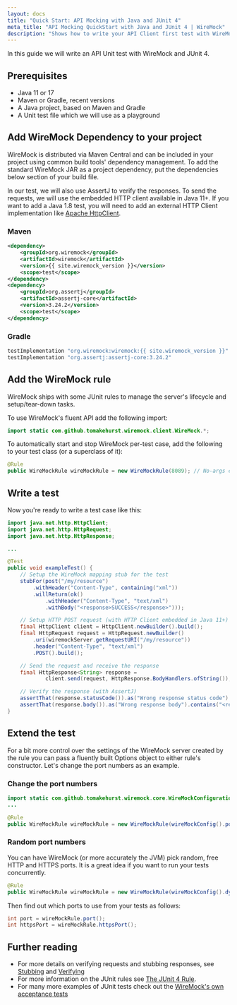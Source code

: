 ```yaml
---
layout: docs
title: "Quick Start: API Mocking with Java and JUnit 4"
meta_title: "API Mocking QuickStart with Java and JUnit 4 | WireMock" 
description: "Shows how to write your API Client first test with WireMock and JUnit"
---
```


In this guide we will write an API Unit test with WireMock and JUnit 4.

## Prerequisites

- Java 11 or 17
- Maven or Gradle, recent versions
- A Java project, based on Maven and Gradle
- A Unit test file which we will use as a playground

<!-- TODO: Would be nice to introduce an archetype or a clone-able demo repo -->

## Add WireMock Dependency to your project

WireMock is distributed via Maven Central and can be included in your project using common build tools' dependency management.
To add the standard WireMock JAR as a project dependency, put the dependencies below section of your build file.

In our test, we will also use AssertJ to verify the responses.
To send the requests, we will use the embedded HTTP client available in Java 11+.
If you want to add a Java 1.8 test, you will need to add an external HTTP Client implementation
like [Apache HttpClient](https://hc.apache.org/httpcomponents-client-5.2.x/#).

### Maven

```xml
<dependency>
    <groupId>org.wiremock</groupId>
    <artifactId>wiremock</artifactId>
    <version>{{ site.wiremock_version }}</version>
    <scope>test</scope>
</dependency>
<dependency>
    <groupId>org.assertj</groupId>
    <artifactId>assertj-core</artifactId>
    <version>3.24.2</version>
    <scope>test</scope>
</dependency>
```

### Gradle

```groovy
testImplementation "org.wiremock:wiremock:{{ site.wiremock_version }}"
testImplementation "org.assertj:assertj-core:3.24.2"
```

## Add the WireMock rule

WireMock ships with some JUnit rules to manage the server's lifecycle
and setup/tear-down tasks.

To use WireMock's fluent API add the following import:

```java
import static com.github.tomakehurst.wiremock.client.WireMock.*;
```

To automatically start and stop WireMock per-test case, add
the following to your test class (or a superclass of it):

```java
@Rule
public WireMockRule wireMockRule = new WireMockRule(8089); // No-args constructor defaults to port 8080
```

## Write a test

Now you're ready to write a test case like this:

```java
import java.net.http.HttpClient;
import java.net.http.HttpRequest;
import java.net.http.HttpResponse;

...

@Test
public void exampleTest() {
    // Setup the WireMock mapping stub for the test
    stubFor(post("/my/resource")
        .withHeader("Content-Type", containing("xml"))
        .willReturn(ok()
            .withHeader("Content-Type", "text/xml")
            .withBody("<response>SUCCESS</response>")));

    // Setup HTTP POST request (with HTTP Client embedded in Java 11+)
    final HttpClient client = HttpClient.newBuilder().build();
    final HttpRequest request = HttpRequest.newBuilder()
        .uri(wiremockServer.getRequestURI("/my/resource"))
        .header("Content-Type", "text/xml")
        .POST().build();

    // Send the request and receive the response
    final HttpResponse<String> response =
            client.send(request, HttpResponse.BodyHandlers.ofString());

    // Verify the response (with AssertJ)
    assertThat(response.statusCode()).as("Wrong response status code").isEqualTo(200);
    assertThat(response.body()).as("Wrong response body").contains("<response>SUCCESS</response>");
}
```

## Extend the test

For a bit more control over the settings of the WireMock server created
by the rule you can pass a fluently built Options object to either rule's constructor.
Let's change the port numbers as an example.

### Change the port numbers

```java
import static com.github.tomakehurst.wiremock.core.WireMockConfiguration.wireMockConfig;
...

@Rule
public WireMockRule wireMockRule = new WireMockRule(wireMockConfig().port(8089).httpsPort(8443));
```

### Random port numbers

You can have WireMock (or more accurately the JVM) pick random, free
HTTP and HTTPS ports.
It is a great idea if you want to run your tests concurrently.

```java
@Rule
public WireMockRule wireMockRule = new WireMockRule(wireMockConfig().dynamicPort().dynamicHttpsPort());
```

Then find out which ports to use from your tests as follows:

```java
int port = wireMockRule.port();
int httpsPort = wireMockRule.httpsPort();
```

## Further reading

- For more details on verifying requests and stubbing responses, see [Stubbing](../../stubbing) and [Verifying](../../verifying/)
- For more information on the JUnit rules see [The JUnit 4 Rule](../../junit-4/).
- For many more examples of JUnit tests check out the
[WireMock's own acceptance tests](https://github.com/wiremock/wiremock/tree/master/src/test/java/com/github/tomakehurst/wiremock)
